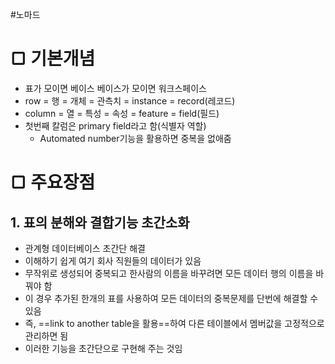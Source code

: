 #노마드
# ▢ 기본개념
- 표가 모이면 베이스 베이스가 모이면 워크스페이스
- row = 행 = 개체 = 관측치 = instance = record(레코드)
- column = 열 = 특성 = 속성 = feature = field(필드)
- 첫번째 칼럼은 primary field라고 함(식별자 역할)
	- Automated number기능을 활용하면 중복을 없애줌
# ▢ 주요장점
## 1. 표의 분해와 결합기능 초간소화
- 관계형 데이터베이스 초간단 해결
- 이해하기 쉽게 여기 회사 직원들의 데이터가 있음
- 무작위로 생성되어 중복되고 한사람의 이름을 바꾸려면 모든 데이터 행의 이름을 바꿔야 함
- 이 경우 추가된 한개의 표를 사용하여 모든 데이터의 중복문제를 단번에 해결할 수 있음
- 즉, ==link to another table을 활용==하여 다른 테이블에서 멤버값을 고정적으로 관리하면 됨
- 이러한 기능을 초간단으로 구현해 주는 것임